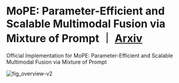 # MoPE: Parameter-Efficient and Scalable Multimodal Fusion via Mixture of Prompt ｜ [Arxiv](https://arxiv.org/abs/2403.10568)
Official Implementation for MoPE: Parameter-Efficient and Scalable Multimodal Fusion via Mixture of Prompt

![fig_overview-v2](https://github.com/songrise/MoPE/assets/54588043/b72975d6-a0eb-407a-bca9-d09887652a79)
